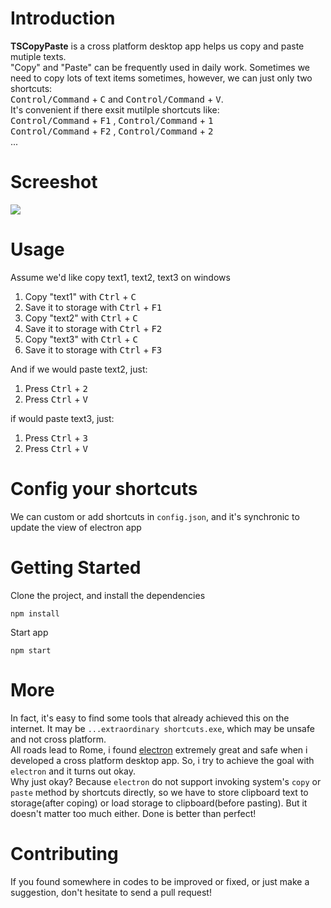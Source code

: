 # Introduction
**TSCopyPaste** is a cross platform desktop app helps us copy and paste mutiple texts.  
"Copy" and "Paste" can be frequently used in daily work. Sometimes we need to copy lots of text items sometimes, however, we can just only two shortcuts:   
<kbd>Control/Command</kbd> + <kbd>C</kbd> and <kbd>Control/Command</kbd> + <kbd>V</kbd>.     
It's convenient if there exsit mutilple shortcuts like:    
<kbd>Control/Command</kbd> + <kbd>F1</kbd> , <kbd>Control/Command</kbd> + <kbd>1</kbd>    
<kbd>Control/Command</kbd> + <kbd>F2</kbd> , <kbd>Control/Command</kbd> + <kbd>2</kbd>    
...  


# Screeshot
![](http://terry-su.github.io/images/201708101956.png)



# Usage
Assume we'd like copy text1, text2, text3 on windows
1. Copy "text1" with <kbd>Ctrl</kbd> + <kbd>C</kbd>
1. Save it to storage with  <kbd>Ctrl</kbd> + <kbd>F1</kbd>
1. Copy "text2" with <kbd>Ctrl</kbd> + <kbd>C</kbd>
1. Save it to storage with  <kbd>Ctrl</kbd> + <kbd>F2</kbd>
1. Copy "text3" with <kbd>Ctrl</kbd> + <kbd>C</kbd>
1. Save it to storage with  <kbd>Ctrl</kbd> + <kbd>F3</kbd>  

And if we would paste text2, just: 
1. Press <kbd>Ctrl</kbd> + <kbd>2</kbd>
2. Press <kbd>Ctrl</kbd> + <kbd>V</kbd>  

if would paste text3, just:
1. Press <kbd>Ctrl</kbd> + <kbd>3</kbd>
2. Press <kbd>Ctrl</kbd> + <kbd>V</kbd>  


# Config your shortcuts
We can custom or add shortcuts in `config.json`, and it's synchronic to update the view of electron app


# Getting Started
Clone the project, and install the dependencies   
```
npm install
```
Start app
```
npm start
```


# More
In fact, it's easy to find some tools that already achieved this on the internet. It may be `...extraordinary shortcuts.exe`, which may be unsafe and not cross platform.  
All roads lead to Rome, i found [electron](https://electron.atom.io/) extremely great and safe when i developed a cross platform desktop app. So, i try to achieve the goal with `electron` and it turns out okay.   
Why just okay? 
Because `electron` do not support invoking system's `copy` or `paste` method by shortcuts directly, so we have to store clipboard text to storage(after coping) or load storage to clipboard(before pasting). But it doesn't matter too much either. Done is better than perfect!

# Contributing
If you found somewhere in codes to be improved or fixed, or just make a suggestion, don't hesitate to send a pull request!

